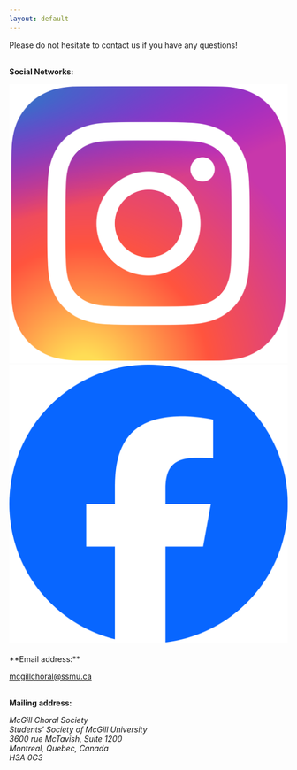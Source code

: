 ```yaml
---
layout: default
---
```


Please do not hesitate to contact us if you have any questions!
<br>
<br>
 

**Social Networks:**


<a href="https://www.instagram.com/mcgillchoralsociety/">
    <img src="images/Instagram_logo_2016.png" alt="Instagram" class="social-networks">
</a>

<a href="https://www.facebook.com/groups/2246889832">
    <img src="images/Facebook_Logo_2023.png" alt="Facebook" class="social-networks">
</a>

<br>
<br>
**Email address:**


mcgillchoral@ssmu.ca
<br>
<br>
 
**Mailing address:**


_McGill Choral Society_  
_Students’ Society of McGill University_  
_3600 rue McTavish, Suite 1200_  
_Montreal, Quebec, Canada_  
_H3A 0G3_  